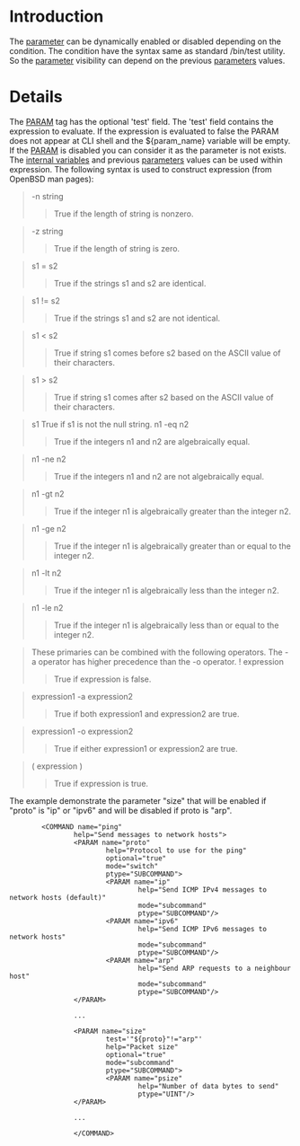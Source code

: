 

# Introduction #

The [parameter](PARAM.md) can be dynamically enabled or disabled depending on the condition. The condition have the syntax same as standard /bin/test utility. So the [parameter](PARAM.md) visibility can depend on the previous [parameters](PARAM.md) values.

# Details #

The [PARAM](PARAM.md) tag has the optional 'test' field. The 'test' field contains the expression to evaluate. If the expression is evaluated to false the PARAM does not appear at CLI shell and the ${param\_name} variable will be empty. If the [PARAM](PARAM.md) is disabled you can consider it as the parameter is not exists. The [internal variables](internal_variables.md) and previous [parameters](PARAM.md) values can be used within expression. The following syntax is used to construct expression (from OpenBSD man pages):

> -n string
> > True if the length of string is nonzero.

> -z string
> > True if the length of string is zero.

> s1 = s2
> > True if the strings s1 and s2 are identical.

> s1 != s2
> > True if the strings s1 and s2 are not identical.

> s1 < s2
> > True if string s1 comes before s2 based on the ASCII value of
> > their characters.

> s1 > s2
> > True if string s1 comes after s2 based on the ASCII value of
> > their characters.

> s1      True if s1 is not the null string.
> n1 -eq n2
> > True if the integers n1 and n2 are algebraically equal.

> n1 -ne n2
> > True if the integers n1 and n2 are not algebraically equal.

> n1 -gt n2
> > True if the integer n1 is algebraically greater than the integer
> > n2.

> n1 -ge n2
> > True if the integer n1 is algebraically greater than or equal to
> > the integer n2.

> n1 -lt n2
> > True if the integer n1 is algebraically less than the integer n2.

> n1 -le n2
> > True if the integer n1 is algebraically less than or equal to the
> > integer n2.

> These primaries can be combined with the following operators.  The -a
> operator has higher precedence than the -o operator.
> ! expression
> > True if expression is false.

> expression1 -a expression2
> > True if both expression1 and expression2 are true.

> expression1 -o expression2
> > True if either expression1 or expression2 are true.

> ( expression )
> > True if expression is true.

The example demonstrate the parameter "size" that will be enabled if "proto" is "ip" or "ipv6" and will be disabled if proto is "arp".

```
        <COMMAND name="ping"
                help="Send messages to network hosts">
                <PARAM name="proto"
                        help="Protocol to use for the ping"
                        optional="true"
                        mode="switch"
                        ptype="SUBCOMMAND">
                        <PARAM name="ip"
                                help="Send ICMP IPv4 messages to network hosts (default)"
                                mode="subcommand"
                                ptype="SUBCOMMAND"/>
                        <PARAM name="ipv6"
                                help="Send ICMP IPv6 messages to network hosts"
                                mode="subcommand"
                                ptype="SUBCOMMAND"/>
                        <PARAM name="arp"
                                help="Send ARP requests to a neighbour host"
                                mode="subcommand"
                                ptype="SUBCOMMAND"/>
                </PARAM>

                ...

                <PARAM name="size"
                        test='"${proto}"!="arp"'
                        help="Packet size"
                        optional="true"
                        mode="subcommand"
                        ptype="SUBCOMMAND">
                        <PARAM name="psize"
                                help="Number of data bytes to send"
                                ptype="UINT"/>
                </PARAM>

                ...

                </COMMAND>
```